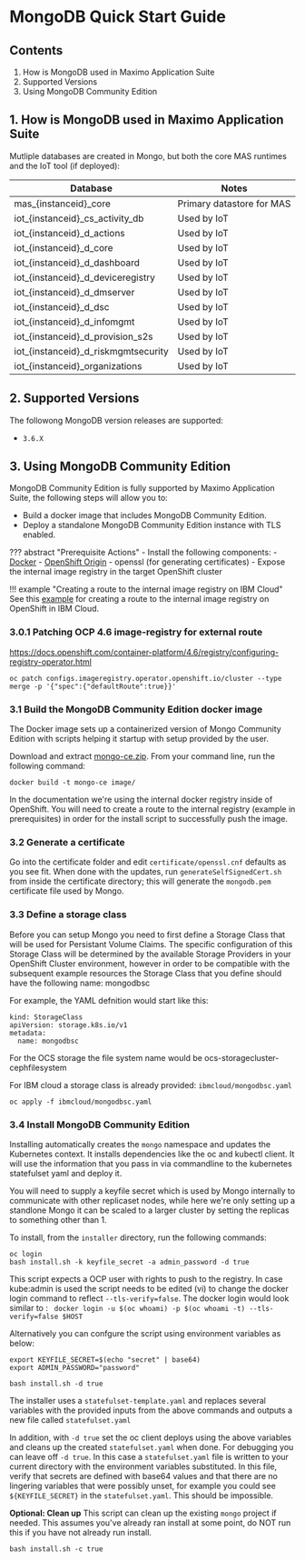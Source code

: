 # MongoDB Quick Start Guide

## Contents
1. How is MongoDB used in Maximo Application Suite
2. Supported Versions
3. Using MongoDB Community Edition

## 1. How is MongoDB used in Maximo Application Suite

Mutliple databases are created in Mongo, but both the core MAS runtimes and the IoT tool (if deployed):

| Database                            | Notes                      |
| ----------------------------------- | -------------------------- |
| mas_{instanceid}_core               | Primary datastore for MAS  |
| iot_{instanceid}_cs_activity_db     | Used by IoT                |
| iot_{instanceid}_d_actions          | Used by IoT                |
| iot_{instanceid}_d_core             | Used by IoT                |
| iot_{instanceid}_d_dashboard        | Used by IoT                |
| iot_{instanceid}_d_deviceregistry   | Used by IoT                |
| iot_{instanceid}_d_dmserver         | Used by IoT                |
| iot_{instanceid}_d_dsc              | Used by IoT                |
| iot_{instanceid}_d_infomgmt         | Used by IoT                |
| iot_{instanceid}_d_provision_s2s    | Used by IoT                |
| iot_{instanceid}_d_riskmgmtsecurity | Used by IoT                |
| iot_{instanceid}_organizations      | Used by IoT                |


## 2. Supported Versions

The followong MongoDB version releases are supported:
- `3.6.X`

## 3. Using MongoDB Community Edition
MongoDB Community Edition is fully supported by Maximo Application Suite, the following steps will allow you to:

- Build a docker image that includes MongoDB Community Edition.
- Deploy a standalone MongoDB Community Edition instance with TLS enabled.


??? abstract "Prerequisite Actions"
    - Install the following components:
        - [Docker](https://www.docker.com/products/docker-desktop)
        - [OpenShift Origin](https://github.com/openshift/origin/releases)
        - openssl (for generating certificates)
    - Expose the internal image registry in the target OpenShift cluster

!!! example "Creating a route to the internal image registry on IBM Cloud"
    See this [example](https://cloud.ibm.com/docs/openshift?topic=openshift-registry#route_internal_registry) for creating a route to the internal image registry on OpenShift in IBM Cloud.
    
### 3.0.1 Patching OCP 4.6 image-registry for external route
https://docs.openshift.com/container-platform/4.6/registry/configuring-registry-operator.html

```oc patch configs.imageregistry.operator.openshift.io/cluster --type merge -p '{"spec":{"defaultRoute":true}}'```



### 3.1 Build the MongoDB Community Edition docker image

The Docker image sets up a containerized version of Mongo Community Edition with scripts helping it startup with setup provided by the user. 

Download and extract [mongo-ce.zip](mongo-ce.zip).  From your command line, run the following command:
```
docker build -t mongo-ce image/
```

In the documentation we're using the internal docker registry inside of OpenShift. You will need to create a route to the internal registry (example in prerequisites) in order for the install script to successfully push the image. 

### 3.2 Generate a certificate

Go into the certificate folder and edit `certificate/openssl.cnf` defaults as you see fit.  When done with the updates, run `generateSelfSignedCert.sh` from inside the certificate directory; this will generate the `mongodb.pem` certificate file used by Mongo.

### 3.3 Define a storage class

Before you can setup Mongo you need to first define a Storage Class that will be used for Persistant Volume Claims. The specific configuration of this Storage Class will be determined by the available Storage Providers in your OpenShift Cluster environment, however in order to be compatible with the subsequent example resources the Storage Class that you define should have the following name: mongodbsc

For example, the YAML defnition would start like this:

```
kind: StorageClass
apiVersion: storage.k8s.io/v1
metadata:
  name: mongodbsc
```
For the OCS storage the file system name would be ocs-storagecluster-cephfilesystem


For IBM cloud a storage class is already provided: `ibmcloud/mongodbsc.yaml`

```
oc apply -f ibmcloud/mongodbsc.yaml
```

### 3.4 Install MongoDB Community Edition

Installing automatically creates the `mongo` namespace and updates the Kubernetes context. It installs dependencies like the oc and kubectl client. It will use the information that you pass in via commandline to the kubernetes statefulset yaml and deploy it.

You will need to supply a keyfile secret which is used by Mongo internally to communicate with other replicaset nodes, while here we're only setting up a standlone Mongo it can be scaled to a larger cluster by setting the replicas to something other than 1. 

To install, from the `installer` directory, run the following commands:

```
oc login
bash install.sh -k keyfile_secret -a admin_password -d true
```

This script expects a OCP user with rights to push to the registry. In case kube:admin is used the script needs to be edited (vi) to change the docker login command to reflect `--tls-verify=false`. The docker login would look similar to : ` docker login -u $(oc whoami) -p $(oc whoami -t) --tls-verify=false $HOST`

Alternatively you can confgure the script using environment variables as below:

```
export KEYFILE_SECRET=$(echo "secret" | base64)
export ADMIN_PASSWORD="password"

bash install.sh -d true
```

The installer uses a `statefulset-template.yaml` and replaces several variables with the provided inputs from the above commands and outputs a new file called `statefulset.yaml`

In addition, with `-d true` set the oc client deploys using the above variables and cleans up the created `statefulset.yaml` when done. For debugging you can leave off `-d true`. In this case a `statefulset.yaml` file is written to your current directory with the environment variables substituted. In this file, verify that secrets are defined with base64 values and that there are no lingering variables that were possibly unset, for example you could see `${KEYFILE_SECRET}` in the `statefulset.yaml`. This should be impossible.

**Optional: Clean up**
This script can clean up the existing `mongo` project if needed. This assumes you've already ran install at some point, do NOT run this if you have not already run install.

```
bash install.sh -c true
```
